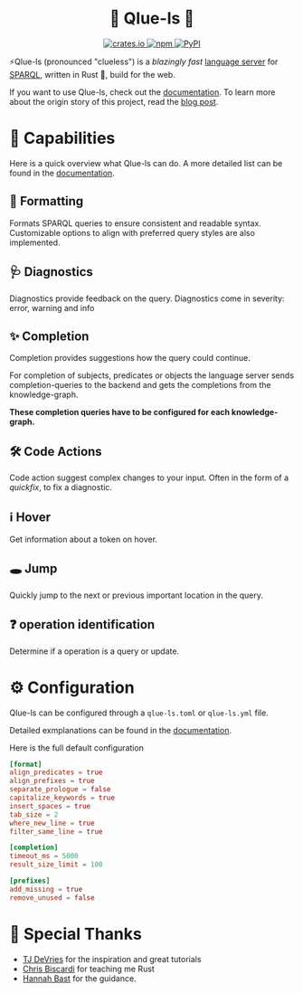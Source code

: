 <h1 align="center">
  🦀 Qlue-ls 🦀
</h1>

<div align="center">
    <a href="https://crates.io/crates/qlue-ls">
        <img alt="crates.io" src="https://img.shields.io/crates/v/qlue-ls.svg" />
    </a>
    <a href="https://www.npmjs.com/package/qlue-ls">
        <img alt="npm" src="https://img.shields.io/npm/v/qlue-ls" />
    </a>
    <a href="https://pypi.org/project/qlue-ls">
        <img alt="PyPI" src="https://img.shields.io/pypi/v/qlue-ls" />
    </a>
</div>

⚡Qlue-ls (pronounced "clueless") is a *blazingly fast* [language server](https://microsoft.github.io/language-server-protocol/specifications/lsp/3.17/specification) for [SPARQL](https://de.wikipedia.org/wiki/SPARQL), written in Rust 🦀, build for the web.

If you want to use Qlue-ls, check out the [documentation](https://docs.qlue-ls.com).
To learn more about the origin story of this project, read the [blog post](https://ad-blog.cs.uni-freiburg.de/post/qlue-ls-a-sparql-language-server/).

# 🚀 Capabilities

Here is a quick overview what Qlue-ls can do.
A more detailed list can be found in the [documentation](https://docs.qlue-ls.com/03_capabilities/).

## 📐 Formatting

Formats SPARQL queries to ensure consistent and readable syntax.
Customizable options to align with preferred query styles are also implemented.

## 🩺 Diagnostics

Diagnostics provide feedback on the query. Diagnostics come in severity: error, warning and info

## ✨ Completion

Completion provides suggestions how the query could continue.

For completion of subjects, predicates or objects the language server sends completion-queries to the backend and gets the completions from the knowledge-graph.

**These completion queries have to be configured for each knowledge-graph.**

## 🛠️ Code Actions

Code action suggest complex changes to your input.
Often in the form of a *quickfix*, to fix a diagnostic.

## ℹ️ Hover

Get information about a token on hover.

## 🕳 Jump

Quickly jump to the next or previous important location in the query.

## ❓ operation identification

Determine if a operation is a query or update.

# ⚙️  Configuration

Qlue-ls can be configured through a `qlue-ls.toml` or `qlue-ls.yml` file.

Detailed exmplanations can be found in the [documentation](https://docs.qlue-ls.com/04_configuration/).

Here is the full default configuration

```toml
[format]
align_predicates = true
align_prefixes = true
separate_prologue = false
capitalize_keywords = true
insert_spaces = true
tab_size = 2
where_new_line = true
filter_same_line = true

[completion]
timeout_ms = 5000
result_size_limit = 100

[prefixes]
add_missing = true
remove_unused = false
```

# 🙏 Special Thanks

* [TJ DeVries](https://github.com/tjdevries) for the inspiration and great tutorials
* [Chris Biscardi](https://github.com/christopherbiscardi) for teaching me Rust
* [Hannah Bast](https://ad.informatik.uni-freiburg.de/staff/bast) for the guidance.
